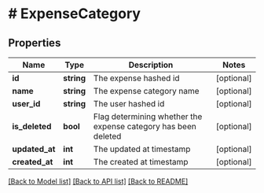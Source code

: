 # # ExpenseCategory

## Properties

Name | Type | Description | Notes
------------ | ------------- | ------------- | -------------
**id** | **string** | The expense hashed id | [optional]
**name** | **string** | The expense category name | [optional]
**user_id** | **string** | The user hashed id | [optional]
**is_deleted** | **bool** | Flag determining whether the expense category has been deleted | [optional]
**updated_at** | **int** | The updated at timestamp | [optional]
**created_at** | **int** | The created at timestamp | [optional]

[[Back to Model list]](../../README.md#models) [[Back to API list]](../../README.md#endpoints) [[Back to README]](../../README.md)
